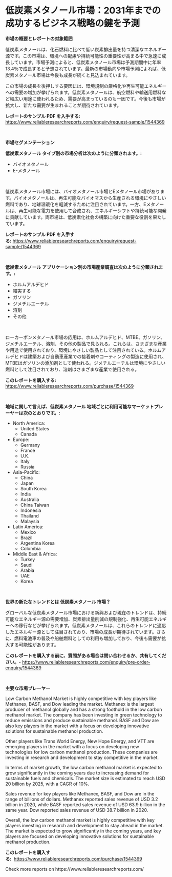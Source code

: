 <p><h1>低炭素メタノール市場：2031年までの成功するビジネス戦略の鍵を予測</h1></p><p><strong>市場の概要とレポートの対象範囲</strong></p>
<p><p>低炭素メタノールは、化石燃料に比べて低い炭素排出量を持つ清潔なエネルギー源です。この市場は、環境への配慮や持続可能性の重要性が高まる中で急速に成長しています。市場予測によると、低炭素メタノール市場は予測期間中に年率13.4％で成長すると予想されています。最新の市場動向や市場予測によれば、低炭素メタノール市場は今後も成長が続くと見込まれています。</p><p>この市場の成長を後押しする要因には、環境規制の厳格化や再生可能エネルギーへの需要の増加が挙げられます。低炭素メタノールは、航空燃料や輸送用燃料など幅広い用途に使われるため、需要が高まっているのも一因です。今後も市場が拡大し、新たな需要が生まれることが期待されています。</p></p>
<p><strong>レポートのサンプル PDF を入手する:</strong> <a href="https://www.reliableresearchreports.com/enquiry/request-sample/1544369">https://www.reliableresearchreports.com/enquiry/request-sample/1544369</a></p>
<p>&nbsp;</p>
<p><strong>市場セグメンテーション</strong></p>
<p><strong>低炭素メタノール タイプ別の市場分析は次のように分類されます。:</strong></p>
<p><ul><li>バイオメタノール</li><li>E-メタノール</li></ul></p>
<p>&nbsp;</p>
<p><p>低炭素メタノール市場には、バイオメタノール市場とEメタノール市場があります。バイオメタノールは、再生可能なバイオマスから生産される環境にやさしい燃料であり、地球温暖化を軽減するために注目されています。一方、Eメタノールは、再生可能な電力を使用して合成され、エネルギーシフトや持続可能な開発に貢献しています。両市場は、低炭素化社会の構築に向けた重要な役割を果たしています。</p></p>
<p><strong>レポートのサンプル PDF を入手する:</strong>&nbsp;<a href="https://www.reliableresearchreports.com/enquiry/request-sample/1544369">https://www.reliableresearchreports.com/enquiry/request-sample/1544369</a></p>
<p>&nbsp;</p>
<p><strong> 低炭素メタノール アプリケーション別の市場産業調査は次のように分類されます。:</strong></p>
<p><ul><li>ホルムアルデヒド</li><li>結実する</li><li>ガソリン</li><li>ジメチルエーテル</li><li>溶剤</li><li>その他</li></ul></p>
<p>&nbsp;</p>
<p><p>ローカーボンメタノール市場の応用は、ホルムアルデヒド、MTBE、ガソリン、ジメチルエーテル、溶剤、その他の製品で見られる。これらは、さまざまな産業や用途で使用されており、環境にやさしい製品として注目されている。ホルムアルデヒドは建築および自動車産業での接着剤やコーティングの製造に使用され、MTBEはガソリンの添加剤として使われる。ジメチルエーテルは環境にやさしい燃料として注目されており、溶剤はさまざまな産業で使用される。</p></p>
<p><strong>このレポートを購入する:</strong>&nbsp; <a href="https://www.reliableresearchreports.com/purchase/1544369">https://www.reliableresearchreports.com/purchase/1544369</a></p>
<p>&nbsp;</p>
<p><strong>地域に関して言えば、低炭素メタノール 地域ごとに利用可能なマーケットプレーヤーは次のとおりです。:</strong></p>
<p><ul>
    <li>
        North America:
        <ul>
            <li>United States</li>
            <li>Canada</li>
        </ul>
    </li>
    <li>
        Europe:
        <ul>
            <li>Germany</li>
            <li>France</li>
            <li>U.K.</li>
            <li>Italy</li>
            <li>Russia</li>
        </ul>
    </li>
    <li>
        Asia-Pacific:
        <ul>
            <li>China</li>
            <li>Japan</li>
            <li>South Korea</li>
            <li>India</li>
            <li>Australia</li>
            <li>China Taiwan</li>
            <li>Indonesia</li>
            <li>Thailand</li>
            <li>Malaysia</li>
        </ul>
    </li>
    <li>
        Latin America:
        <ul>
            <li>Mexico</li>
            <li>Brazil</li>
            <li>Argentina Korea</li>
            <li>Colombia</li>
        </ul>
    </li>
    <li>
        Middle East & Africa:
        <ul>
            <li>Turkey</li>
            <li>Saudi</li>
            <li>Arabia</li>
            <li>UAE</li>
            <li>Korea</li>
        </ul>
    </li>
    </ul></p>
<p>&nbsp;</p>
<p><strong>世界の新たなトレンドとは 低炭素メタノール 市場？</strong></p>
<p><p>グローバルな低炭素メタノール市場における新興および現在のトレンドは、持続可能なエネルギー源の需要増加、炭素排出量削減の規制強化、再生可能エネルギーへの移行などが挙げられます。低炭素メタノールは、これらのトレンドに適応したエネルギー源として注目されており、市場の成長が期待されています。さらに、燃料電池車の普及や船舶燃料としての利用も増加しており、今後も需要が拡大する可能性があります。</p></p>
<p><strong>このレポートを購入する前に、質問がある場合は問い合わせるか、共有してください。</strong>- <a href="https://www.reliableresearchreports.com/enquiry/pre-order-enquiry/1544369">https://www.reliableresearchreports.com/enquiry/pre-order-enquiry/1544369</a></p>
<p>&nbsp;</p>
<p><strong>主要な市場プレーヤー</strong></p>
<p><p>Low Carbon Methanol Market is highly competitive with key players like Methanex, BASF, and Dow leading the market. Methanex is the largest producer of methanol globally and has a strong foothold in the low carbon methanol market. The company has been investing in green technology to reduce emissions and produce sustainable methanol. BASF and Dow are also key players in the market with a focus on developing innovative solutions for sustainable methanol production.</p><p>Other players like Trans World Energy, New Hope Energy, and VTT are emerging players in the market with a focus on developing new technologies for low carbon methanol production. These companies are investing in research and development to stay competitive in the market.</p><p>In terms of market growth, the low carbon methanol market is expected to grow significantly in the coming years due to increasing demand for sustainable fuels and chemicals. The market size is estimated to reach USD 20 billion by 2025, with a CAGR of 10%.</p><p>Sales revenue for key players like Methanex, BASF, and Dow are in the range of billions of dollars. Methanex reported sales revenue of USD 3.2 billion in 2020, while BASF reported sales revenue of USD 63.9 billion in the same year. Dow reported sales revenue of USD 38.7 billion in 2020.</p><p>Overall, the low carbon methanol market is highly competitive with key players investing in research and development to stay ahead in the market. The market is expected to grow significantly in the coming years, and key players are focused on developing innovative solutions for sustainable methanol production.</p></p>
<p><strong>このレポートを購入する:</strong>&nbsp;&nbsp;<a href="https://www.reliableresearchreports.com/purchase/1544369">https://www.reliableresearchreports.com/purchase/1544369</a></p>
<p>Check more reports on https://www.reliableresearchreports.com/</p>